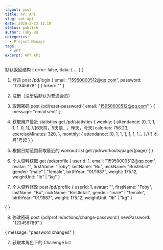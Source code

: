 ```yaml
---
layout: post
title: APT API
slug: apt-api
date: 2020-2-23 11:10
status: publish
author: Toby Bu
categories:
  - Project Manage
tags:
  - APT
excerpt: APT API
---
```


默认返回结构
{
    error: false, 
    data: {
    ...
    }
}

1. 登录 
post /pd/login
{ email: "15950000512@qq.com", password: "12345678" }
{ token: "" }


2. 注册（注册后默认为普通会员）


3. 取回密码 
post /pd/reset-password
{ email: "15950000512@qq.com" } 
{ message: "email sent" }


4. 获取用户最近 statistics 
get /pd/statistics
{
    weekly: {
        attendance: [0, 1, 1, 1, 1, 0, 1], //[6天前，5天前...，昨天，今天]
        calories: 756.23,
        exerciseMinutes: 320,
    },
    monthly: {
        attendance: [0, 1, 1, 1, 1, 1, 1... ] //[] 本月1号起
    }
}


5. 根据日期范围获取最近的 workout list 
get /pd/workouts/page/{page}
{
}

6. 个人资料获取
get /pd/profile
{
    userId: 1,
    email: "15950000512@qq.com",
    avatar: "",
    firstName: "Toby",
    lastName: "Bu",
    nickName: "Bristletail",
    gender: "male" | "female",
    birthYear: "01/1987",
    weight: 175.12,
    weightUnit: "lb" | "kg"
}


7. 个人资料修改
post /pd/profile
{
    userId: 1,
    avatar: "",
    firstName: "Toby",
    lastName: "Bu",
    nickName: "Bristletail",
    gender: "male" | "female",
    birthYear: "01/1987",
    weight: 175.12,
    weightUnit: "lb" | "kg"
}

{
}

8. 修改密码
post /pd/profile/actions/change-password
{
    newPassword: "123456789"
}

{ message: "password changed" }

7. 获取本角色下的 Challenge list